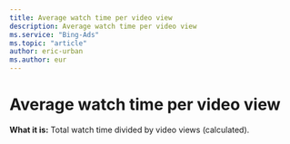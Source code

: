 ```yaml
---
title: Average watch time per video view
description: Average watch time per video view
ms.service: "Bing-Ads"
ms.topic: "article"
author: eric-urban
ms.author: eur
---
```


# Average watch time per video view

**What it is:**  Total watch time divided by video views (calculated).


